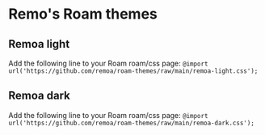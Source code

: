 # Remo's Roam themes

## Remoa light
Add the following line to your Roam roam/css page:
```@import url('https://github.com/remoa/roam-themes/raw/main/remoa-light.css');```


## Remoa dark
Add the following line to your Roam roam/css page:
```@import url('https://github.com/remoa/roam-themes/raw/main/remoa-dark.css');```

